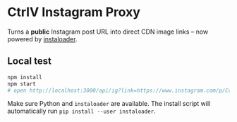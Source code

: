 # CtrlV Instagram Proxy

Turns a **public** Instagram post URL into direct CDN image links – now powered by [instaloader](https://github.com/instaloader/instaloader).

## Local test

```bash
npm install
npm start
# open http://localhost:3000/api/ig?link=https://www.instagram.com/p/Cv5tmDXKfTI/
```

Make sure Python and `instaloader` are available. The install script will automatically
run `pip install --user instaloader`.
